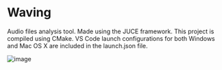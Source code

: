 # Waving
Audio files analysis tool. Made using the JUCE framework.
This project is compiled using CMake. VS Code launch configurations for both Windows and Mac OS X are included in the launch.json file.

![image](https://github.com/user-attachments/assets/42af3814-4f63-4f0f-b19d-d24925bcd54d)

